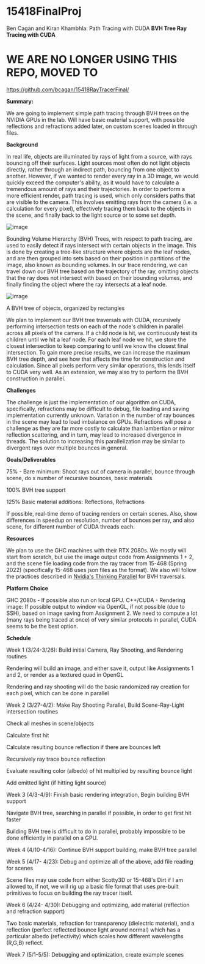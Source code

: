 # 15418FinalProj
Ben Cagan and Kiran Khambhla: Path Tracing with CUDA
**BVH Tree Ray Tracing with CUDA**

# WE ARE NO LONGER USING THIS REPO, MOVED TO 
https://github.com/bcagan/15418RayTracerFinal/

**Summary:**

We are going to implement simple path tracing through BVH trees on the NVIDIA GPUs in the lab. Will have basic material support, with possible reflections and refractions added later, on custom scenes loaded in through files.

**Background**

In real life, objects are illuminated by rays of light from a source, with rays bouncing off their surfaces. Light sources most often do not light objects directly, rather through an indirect path, bouncing from one object to another. However, if we wanted to render every ray in a 3D image, we would quickly exceed the computer&#39;s ability, as it would have to calculate a tremendous amount of rays and their trajectories. In order to perform a more efficient render, path tracing is used, which only considers paths that are visible to the camera. This involves emitting rays from the camera (i.e. a calculation for every pixel), effectively tracing them back to the objects in the scene, and finally back to the light source or to some set depth.

![image](https://user-images.githubusercontent.com/20400307/159813510-e44f00cd-a80a-4da6-9c13-66fddf3f4747.png)

Bounding Volume Hierarchy (BVH) Trees, with respect to path tracing, are used to easily detect if rays intersect with certain objects in the image. This is done by creating a tree-like structure where objects are the leaf nodes, and are then grouped into sets based on their position in partitions of the image, also known as bounding volumes. In our trace rendering, we can travel down our BVH tree based on the trajectory of the ray, omitting objects that the ray does not intersect with based on their bounding volumes, and finally finding the object where the ray intersects at a leaf node.

![image](https://user-images.githubusercontent.com/20400307/159813634-6022464f-8cd9-4dba-8f83-65693c26baec.png)

A BVH tree of objects, organized by rectangles

We plan to implement our BVH tree traversals with CUDA, recursively performing intersection tests on each of the node&#39;s children in parallel across all pixels of the camera. If a child node is hit, we continuously test its children until we hit a leaf node. For each leaf node we hit, we store the closest intersection to keep comparing to until we know the closest final intersection. To gain more precise results, we can increase the maximum BVH tree depth, and see how that affects the time for construction and calculation. Since all pixels perform very similar operations, this lends itself to CUDA very well. As an extension, we may also try to perform the BVH construction in parallel.

**Challenges**

The challenge is just the implementation of our algorithm on CUDA, specifically, refractions may be difficult to debug, file loading and saving implementation currently unknown. Variation in the number of ray bounces in the scene may lead to load imbalance on GPUs. Refractions will pose a challenge as they are far more costly to calculate than lambertian or mirror reflection scattering, and in turn, may lead to increased divergence in threads. The solution to increasing this parallelization may be similar to divergent rays over multiple bounces in general.

**Goals/Deliverables**

75% - Bare minimum: Shoot rays out of camera in parallel, bounce through scene, do x number of recursive bounces, basic materials

100% BVH tree support

125% Basic material additions: Reflections, Refractions

If possible, real-time demo of tracing renders on certain scenes. Also, show differences in speedup on resolution, number of bounces per ray, and also scene, for different number of CUDA threads each.

**Resources**

We plan to use the GHC machines with their RTX 2080s. We mostly will start from scratch, but use the image output code from Assignments 1 + 2, and the scene file loading code from the ray tracer from 15-468 (Spring 2022) (specifically 15-468 uses json files as the format). We also will follow the practices described in [Nvidia&#39;s Thinking Parallel](https://developer.nvidia.com/blog/thinking-parallel-part-ii-tree-traversal-gpu/) for BVH traversals.

**Platform Choice**

GHC 2080s - If possible also run on local GPU. C++/CUDA - Rendering image: If possible output to window via OpenGL, if not possible (due to SSH), based on image saving from Assignment 2. We need to compute a lot (many rays being traced at once) of very similar protocols in parallel, CUDA seems to be the best option.

**Schedule**

Week 1 (3/24-3/26): Build initial Camera, Ray Shooting, and Rendering routines

Rendering will build an image, and either save it, output like Assignments 1 and 2, or render as a textured quad in OpenGL

Rendering and ray shooting will do the basic randomized ray creation for each pixel, which can be done in parallel

Week 2 (3/27-4/2): Make Ray Shooting Parallel, Build Scene-Ray-Light intersection routines

Check all meshes in scene/objects

Calculate first hit

Calculate resulting bounce reflection if there are bounces left

Recursively ray trace bounce reflection

Evaluate resulting color (albedo) of hit multiplied by resulting bounce light

Add emitted light (if hitting light source)

Week 3 (4/3-4/9): Finish basic rendering integration, Begin building BVH support

Navigate BVH tree, searching in parallel if possible, in order to get first hit faster

Building BVH tree is difficult to do in parallel, probably impossible to be done efficiently in parallel on a GPU.

Week 4 (4/10-4/16): Continue BVH support building, make BVH tree parallel

Week 5 (4/17- 4/23): Debug and optimize all of the above, add file reading for scenes

Scene files may use code from either Scotty3D or 15-468&#39;s Dirt if I am allowed to, if not, we will rig up a basic file format that uses pre-built primitives to focus on building the ray tracer itself.

Week 6 (4/24- 4/30): Debugging and optimizing, add material (reflection and refraction support)

Two basic materials, refraction for transparency (dielectric material), and a reflection (perfect reflected bounce light around normal) which has a particular albedo (reflectivity) which scales how different wavelengths (R,G,B) reflect.

Week 7 (5/1-5/5): Debugging and optimization, create example scenes
